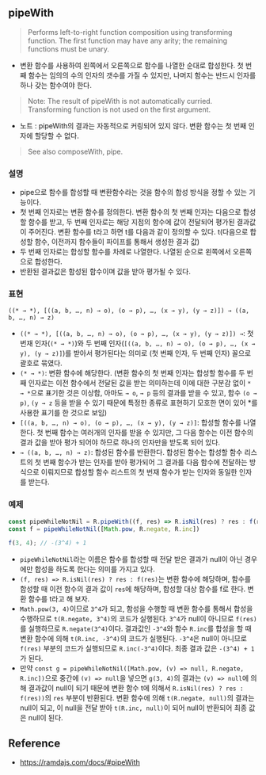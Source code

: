 ## pipeWith
> Performs left-to-right function composition using transforming function. The first function may have any arity; the remaining functions must be unary.
- 변환 함수를 사용하여 왼쪽에서 오른쪽으로 함수를 나열한 순대로 합성한다. 첫 번째 함수는 임의의 수의 인자의 갯수를 가질 수 있지만, 나머지 함수는 반드시 인자를 하나 갖는 함수여야 한다.

> Note: The result of pipeWith is not automatically curried. Transforming function is not used on the first argument.
- 노트 : pipeWith의 결과는 자동적으로 커링되어 있지 않다. 변환 함수는 첫 번째 인자에 할당할 수 없다.

> See also composeWith, pipe.

### 설명
- pipe으로 함수를 합성할 때 변환함수라는 것을 함수의 합성 방식을 정할 수 있는 기능이다.
- 첫 번째 인자로는 변환 함수를 정의한다. 변환 함수의 첫 번째 인자는 다음으로 합성할 함수를 받고, 두 번째 인자로는 해당 지점의 함수에 값이 전달되어 평가된 결과값이 주어진다. 변환 함수를 t라고 하면 t를 다음과 같이 정의할 수 있다. t(다음으로 합성할 함수, 이전까지 함수들이 파이프를 통해서 생성한 결과 값)
- 두 번째 인자로는 합성할 함수를 차례로 나열한다. 나열된 순으로 왼쪽에서 오른쪽으로 합성한다.
- 반환된 결과값은 함성된 함수이며 값을 받아 평가될 수 있다.

### 표현
```
((* → *), [((a, b, …, n) → o), (o → p), …, (x → y), (y → z)]) → ((a, b, …, n) → z)
```
- `((* → *), [((a, b, …, n) → o), (o → p), …, (x → y), (y → z)]) →`: 첫 번재 인자(`(* → *)`)와 두 번째 인자(`[((a, b, …, n) → o), (o → p), …, (x → y), (y → z)]`)를 받아서 평가된다는 의미로 (첫 번째 인자, 두 번째 인자) 꼴으로 괄호로 묶였다.
- `(* → *)`: 변환 함수에 해당한다. (변환 함수의 첫 번째 인자는 합성할 함수를 두 번째 인자로는 이전 함수에서 전달된 값을 받는 의미하는데 이에 대한 구분감 없이 `* → *`으로 표기한 것은 이상함, 아마도 `→ o`, `→ p` 등의 결과를 받을 수 있고, 함수 `(o → p)`, `(y → z` 등을 받을 수 있기 때문에 특정한 종류로 표현하기 모호한 면이 있어 *를 사용한 표기를 한 것으로 보임)
- `[((a, b, …, n) → o), (o → p), …, (x → y), (y → z)]`: 합성할 함수를 나열한다. 첫 번째 함수는 여러개의 인자를 받을 수 있지만, 그 다음 함수는 이전 함수의 결과 값을 받아 평가 되어야 하므로 하나의 인자만을 받도록 되어 있다.
- `→ ((a, b, …, n) → z)`: 합성된 함수를 반환한다. 합성된 함수는 합성할 함수 리스트의 첫 번째 함수가 받는 인자를 받아 평가되어 그 결과를 다음 함수에 전달하는 방식으로 이뤄지므로 합성할 함수 리스트의 첫 번재 함수가 받는 인자와 동일한 인자를 받는다.

### 예제
```js
const pipeWhileNotNil = R.pipeWith((f, res) => R.isNil(res) ? res : f(res));
const f = pipeWhileNotNil([Math.pow, R.negate, R.inc])

f(3, 4); // -(3^4) + 1
```
- `pipeWhileNotNil`라는 이름은 함수를 합성할 때 전달 받은 결과가 null이 아닌 경우에만 합성을 하도록 한다는 의미를 가지고 있다.
- `(f, res) => R.isNil(res) ? res : f(res)`는 변환 함수에 해당하며, 함수를 합성할 때 이전 함수의 결과 값이 `res`에 해당하며, 합성할 대상 합수를 f로 한다. 변환 함수를 t라고 해 보자.
- `Math.pow(3, 4)`이므로 `3^4`가 되고, 함성을 수행할 때 변환 함수를 통해서 합성을 수행하므로 `t(R.negate, 3^4)`의 코드가 실행된다. `3^4`가 null이 아니므로 `f(res)`를 실행하므로 `R.negate(3^4)`이다. 결과값인 `-3^4`와 함수 `R.inc`를 합성을 할 때 변환 함수에 의해 `t(R.inc, -3^4)`의 코드가 실행된다. `-3^4`은 null이 아니므로 `f(res)` 부분의 코드가 실행되므로 `R.inc(-3^4)`이다. 최종 결과 값은 `-(3^4) + 1`가 된다.
- 만약 `const g = pipeWhileNotNil([Math.pow, (v) => null, R.negate, R.inc])`으로 중간에 `(v) => null`을 넣으면 `g(3, 4)`의 결과는 `(v) => null`에 의해 결과값이 null이 되기 때문에 변환 함수 t에 의해서 `R.isNil(res) ? res : f(res))`의 `res` 부분이 반환된다. 변환 함수에 의해 `t(R.negate, null)`의 결과는 null이 되고, 이 null을 전달 받아 `t(R.inc, null)`이 되어 null이 반환되어 최종 값은 null이 된다.

## Reference
- https://ramdajs.com/docs/#pipeWith
